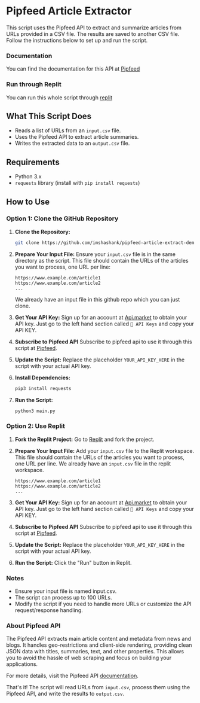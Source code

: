 # Pipfeed Article Extractor

This script uses the Pipfeed API to extract and summarize articles from URLs provided in a CSV file. The results are saved to another CSV file. Follow the instructions below to set up and run the script.

###  Documentation 
You can find the documentation for this API at [Pipfeed](https://docs.api.market/api-product-docs/magicapi/pipfeeds-extract-api-developer-documentation)

### Run through Replit
You can run this whole script through [replit](https://replit.com/@hello737/Pipfeed-article-extract#main.py)

## What This Script Does

- Reads a list of URLs from an `input.csv` file.
- Uses the Pipfeed API to extract article summaries.
- Writes the extracted data to an `output.csv` file.

## Requirements

- Python 3.x
- `requests` library (install with `pip install requests`)

## How to Use

### Option 1: Clone the GitHub Repository

1. **Clone the Repository:**
   ```bash
   git clone https://github.com/imshashank/pipfeed-article-extract-demo.git
   ```

2. **Prepare Your Input File:**
   Ensure your `input.csv` file is in the same directory as the script. This file should contain the URLs of the articles you want to process, one URL per line:
   ```csv
   https://www.example.com/article1
   https://www.example.com/article2
   ...
   ```
   We already have an input file in this github repo which you can just clone. 


3. **Get Your API Key:**
   Sign up for an account at [Api.market](https://api.market/) to obtain your API key.
   Just go to the left hand section called `🔑 API Keys` and copy your API KEY.



4. **Subscribe to Pipfeed API**
   Subscribe to pipfeed api to use it through this script at [Pipfeed](https://api.market/store/pipfeed/parse).



5. **Update the Script:**
   Replace the placeholder `YOUR_API_KEY_HERE` in the script with your actual API key.


6. **Install Dependencies:**
   ```bash
   pip3 install requests
   ```

7. **Run the Script:**
   ```bash
   python3 main.py
   ```

### Option 2: Use Replit

1. **Fork the Replit Project:**
   Go to [Replit](https://replit.com/@hello737/Pipfeed-article-extract#main.py) and fork the project.

2. **Prepare Your Input File:**
   Add your `input.csv` file to the Replit workspace. This file should contain the URLs of the articles you want to process, one URL per line. We already have an `input.csv` file in the replit workspace.
   ```csv
   https://www.example.com/article1
   https://www.example.com/article2
   ...
   ```

3. **Get Your API Key:**
   Sign up for an account at [Api.market](https://api.market/) to obtain your API key.
   Just go to the left hand section called `🔑 API Keys` and copy your API KEY.


4. **Subscribe to Pipfeed API**
   Subscribe to pipfeed api to use it through this script at [Pipfeed](https://api.market/store/pipfeed/parse).


4. **Update the Script:**
   Replace the placeholder `YOUR_API_KEY_HERE` in the script with your actual API key.


5. **Run the Script:**
   Click the "Run" button in Replit.



### Notes

- Ensure your input file is named input.csv.
- The script can process up to 100 URLs.
- Modify the script if you need to handle more URLs or customize the API request/response handling.

### About Pipfeed API

The Pipfeed API extracts main article content and metadata from news and blogs. It handles geo-restrictions and client-side rendering, providing clean JSON data with titles, summaries, text, and other properties. This allows you to avoid the hassle of web scraping and focus on building your applications.

For more details, visit the Pipfeed API [documentation](https://docs.api.market/api-product-docs/magicapi/pipfeeds-extract-api-developer-documentation).



That's it! The script will read URLs from `input.csv`, process them using the Pipfeed API, and write the results to `output.csv`.
